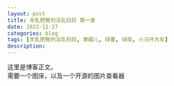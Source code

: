 ```yaml
---
layout: post
title: 丰乳肥臀的淫乱妈妈 第一章
date: 2022-12-27
categories: blog
tags: [丰乳肥臀的淫乱妈妈, 萧媚儿, 绿妻, 绿母, 小马开大车]
description:
---
```


这里是博客正文。  
需要一个图床，以及一个开源的图片查看器
